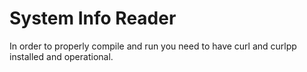 System Info Reader
===================

In order to properly compile and run you need to have curl and curlpp installed and operational.
